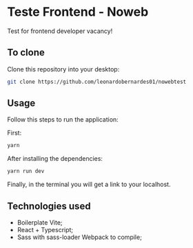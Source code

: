# Teste Frontend - Noweb

Test for frontend developer vacancy!

## To clone

Clone this repository into your desktop:

```bash
git clone https://github.com/leonardobernardes01/nowebtest
```

## Usage

Follow this steps to run the application:

First:

```bash
yarn
```

After installing the dependencies:

```bash
yarn run dev
```

Finally, in the terminal you will get a link to your localhost.

## Technologies used

- Boilerplate Vite;
- React + Typescript;
- Sass with sass-loader Webpack to compile;
